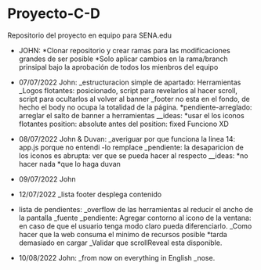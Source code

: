 # Proyecto-C-D
Repositorio del proyecto en equipo para SENA.edu
- JOHN:
*Clonar repositorio y crear ramas para las modificaciones grandes de ser posible
*Solo aplicar cambios en la rama/branch prinsipal bajo la aprobación de todos los mienbros del equipo

- 07/07/2022
John:
_estructuracion simple de apartado: Herramientas
_Logos flotantes: posicionado, script para revelarlos al hacer scroll, script para ocultarlos al volver al banner
_footer no esta en el fondo, de hecho el body no ocupa la totalidad de la página.
*pendiente-arreglado: arreglar el salto de banner a herramientas
__ideas: *usar el los iconos flotantes position: absolute antes del position: fixed Funciono XD

- 08/07/2022
John & Duvan:
_averiguar por que funciona la linea 14: app.js porque no entendi -lo remplace
_pendiente: la desaparicion de los iconos es abrupta: ver que se pueda hacer al respecto
__ideas: *no hacer nada *que lo haga duvan




- 09/07/2022
John


- 12/07/2022
_lista footer desplega contenido
- lista de pendientes:
_overflow de las herramientas al reducir el ancho de la pantalla
_fuente
_pendiente: Agregar contorno al icono de la ventana: en caso de que el usuario tenga modo claro pueda diferenciarlo.
_Como hacer que la web consuma el minimo de recursos posible *tarda demasiado en cargar
_Validar que scrollReveal esta disponible.

- 10/08/2022
John:
_from now on everything in English
_nose.
